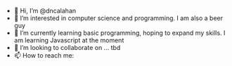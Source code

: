 - 👋 Hi, I’m @dncalahan
- 👀 I’m interested in computer science and programming. I am also a beer guy
- 🌱 I’m currently learning basic programming, hoping to expand my skills. I am learning Javascript at the moment
- 💞️ I’m looking to collaborate on ... tbd
- 📫 How to reach me: 

<!---
dncalahan/dncalahan is a ✨ special ✨ repository because its `README.md` (this file) appears on your GitHub profile.
You can click the Preview link to take a look at your changes.
--->
